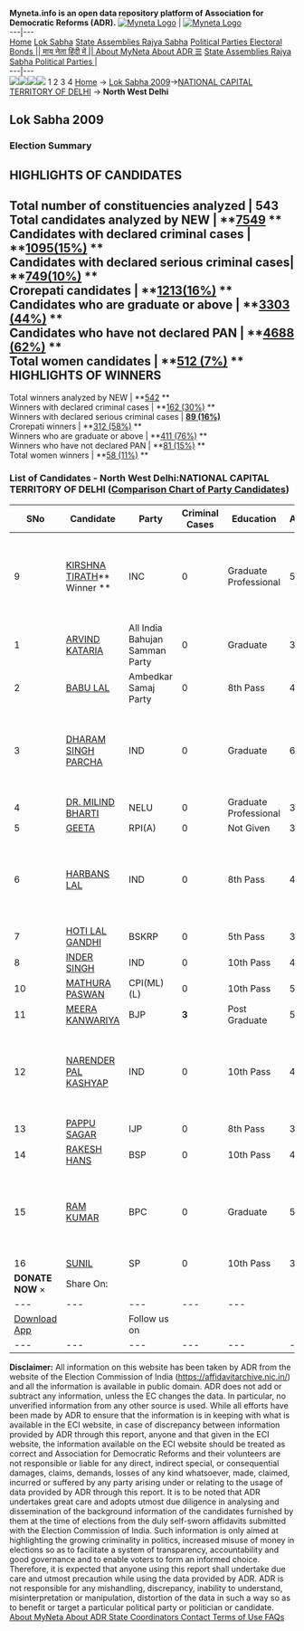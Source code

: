 **Myneta.info is an open data repository platform of Association for Democratic Reforms (ADR).**
[![Myneta Logo](https://www.myneta.info/lib/img/myneta-logo.png)](https://www.myneta.info/) | [![Myneta Logo](https://www.myneta.info/lib/img/adr-logo.png)](https://adrindia.org)  
---|---  
[Home](https://www.myneta.info/) [Lok Sabha](https://www.myneta.info/#ls "Lok Sabha") [ State Assemblies ](https://www.myneta.info/#sa "State Assemblies") [Rajya Sabha](https://www.myneta.info/#rs "Rajya Sabha") [Political Parties ](https://www.myneta.info/party "Political Parties") [ Electoral Bonds ](https://www.myneta.info/electoral_bonds "Electoral Bonds") [ || माय नेता हिंदी में || ](https://translate.google.co.in/translate?prev=hp&hl=en&js=y&u=www.myneta.info&sl=en&tl=hi&history_state0=) [ About MyNeta ](https://adrindia.org/content/about-myneta) [ About ADR ](https://adrindia.org/about-adr/who-we-are) [☰](javascript:void\(0\))
[ State Assemblies ](https://www.myneta.info/#sa "State Assemblies") [ Rajya Sabha ](https://www.myneta.info/#rs "Rajya Sabha") [ Political Parties ](https://www.myneta.info/party "Political Parties")
|   
---|---  
![](https://www.myneta.info/lib/img/banner/banner-1.png)![](https://www.myneta.info/lib/img/banner/banner-2.png)![](https://www.myneta.info/lib/img/banner/banner-3.png)![](https://www.myneta.info/lib/img/banner/banner-4.png)
1  2  3  4 
[Home](https://www.myneta.info/) → [Lok Sabha 2009](https://www.myneta.info/ls2009/)→[NATIONAL CAPITAL TERRITORY OF DELHI](https://www.myneta.info/ls2009/index.php?action=show_constituencies&state_id=33) → **North West Delhi**
### 
## Lok Sabha 2009
###  Election Summary 
HIGHLIGHTS OF CANDIDATES  
---  
Total number of constituencies analyzed |  543   
Total candidates analyzed by NEW | **[7549](https://www.myneta.info/ls2009/index.php?action=summary&subAction=candidates_analyzed&sort=candidate#summary) **  
Candidates with declared criminal cases | **[1095(15%)](https://www.myneta.info/ls2009/index.php?action=summary&subAction=crime&sort=candidate#summary) **  
Candidates with declared serious criminal cases| **[749(10%)](https://www.myneta.info/ls2009/index.php?action=summary&subAction=serious_crime&sort=candidate#summary) **  
Crorepati candidates | **[1213(16%)](https://www.myneta.info/ls2009/index.php?action=summary&subAction=crorepati&sort=candidate#summary) **  
Candidates who are graduate or above | **[3303 (44%)](https://www.myneta.info/ls2009/index.php?action=summary&subAction=education&sort=candidate#summary) **  
Candidates who have not declared PAN | **[4688 (62%)](https://www.myneta.info/ls2009/index.php?action=summary&subAction=without_pan&sort=candidate#summary) **  
Total women candidates | **[512 (7%)](https://www.myneta.info/ls2009/index.php?action=summary&subAction=women_candidate&sort=candidate#summary) **  
HIGHLIGHTS OF WINNERS  
---  
Total winners analyzed by NEW | **[542](https://www.myneta.info/ls2009/index.php?action=summary&subAction=winner_analyzed&sort=candidate#summary) **  
Winners with declared criminal cases | **[162 (30%)](https://www.myneta.info/ls2009/index.php?action=summary&subAction=winner_crime&sort=candidate#summary) **  
Winners with declared serious criminal cases | **[89 (16%)](https://www.myneta.info/ls2009/index.php?action=summary&subAction=winner_serious_crime&sort=candidate#summary)**  
Crorepati winners | **[312 (58%)](https://www.myneta.info/ls2009/index.php?action=summary&subAction=winner_crorepati&sort=candidate#summary) **  
Winners who are graduate or above | **[411 (76%)](https://www.myneta.info/ls2009/index.php?action=summary&subAction=winner_education&sort=candidate#summary) **  
Winners who have not declared PAN | **[81 (15%)](https://www.myneta.info/ls2009/index.php?action=summary&subAction=winner_without_pan&sort=candidate#summary) **  
Total women winners | **[58 (11%)](https://www.myneta.info/ls2009/index.php?action=summary&subAction=winner_women&sort=candidate#summary) **  
### List of Candidates - North West Delhi:NATIONAL CAPITAL TERRITORY OF DELHI ([Comparison Chart of Party Candidates](https://www.myneta.info/ls2009/comparisonchart.php?constituency_id=455))
SNo | Candidate| Party| Criminal Cases| Education| Age| Total Assets| Liabilities  
---|---|---|---|---|---|---|---  
9  | [KIRSHNA TIRATH](https://www.myneta.info/ls2009/candidate.php?candidate_id=7617)** Winner ** | INC | 0 | Graduate Professional| 54 | ![](https://myneta.info/image_v2.php?myneta_folder=ls2009&candidate_id=7617&col=ta) | ![](https://myneta.info/image_v2.php?myneta_folder=ls2009&candidate_id=7617&col=lia)  
1  | [ARVIND KATARIA](https://www.myneta.info/ls2009/candidate.php?candidate_id=7620) | All India Bahujan Samman Party | 0 | Graduate| 38 | Rs 32,05,780 ~ 32 Lacs+ | Rs 0 ~   
2  | [BABU LAL](https://www.myneta.info/ls2009/candidate.php?candidate_id=7623) | Ambedkar Samaj Party | 0 | 8th Pass| 46 | Rs 64,67,000 ~ 64 Lacs+ | Rs 0 ~   
3  | [DHARAM SINGH PARCHA](https://www.myneta.info/ls2009/candidate.php?candidate_id=7630) | IND | 0 | Graduate| 60 | ![](https://myneta.info/image_v2.php?myneta_folder=ls2009&candidate_id=7630&col=ta) | ![](https://myneta.info/image_v2.php?myneta_folder=ls2009&candidate_id=7630&col=lia)  
4  | [DR. MILIND BHARTI](https://www.myneta.info/ls2009/candidate.php?candidate_id=7625) | NELU | 0 | Graduate Professional| 39 | Rs 7,42,653 ~ 7 Lacs+ | Rs 2,012 ~ 2 Thou+  
5  | [GEETA](https://www.myneta.info/ls2009/candidate.php?candidate_id=7621) | RPI(A) | 0 | Not Given| 34 | Rs 18,38,500 ~ 18 Lacs+ | Rs 0 ~   
6  | [HARBANS LAL](https://www.myneta.info/ls2009/candidate.php?candidate_id=7632) | IND | 0 | 8th Pass| 46 | ![](https://myneta.info/image_v2.php?myneta_folder=ls2009&candidate_id=7632&col=ta) | ![](https://myneta.info/image_v2.php?myneta_folder=ls2009&candidate_id=7632&col=lia)  
7  | [HOTI LAL GANDHI](https://www.myneta.info/ls2009/candidate.php?candidate_id=7628) | BSKRP | 0 | 5th Pass| 38 | Rs 37,000 ~ 37 Thou+ | Rs 0 ~   
8  | [INDER SINGH](https://www.myneta.info/ls2009/candidate.php?candidate_id=7629) | IND | 0 | 10th Pass| 46 | Rs 4,55,000 ~ 4 Lacs+ | Rs 0 ~   
10  | [MATHURA PASWAN](https://www.myneta.info/ls2009/candidate.php?candidate_id=7624) | CPI(ML)(L) | 0 | 10th Pass| 55 | Rs 1,31,500 ~ 1 Lacs+ | Rs 0 ~   
11  | [MEERA KANWARIYA](https://www.myneta.info/ls2009/candidate.php?candidate_id=7618) | BJP | **3** | Post Graduate| 59 | Rs 73,04,016 ~ 73 Lacs+ | Rs 0 ~   
12  | [NARENDER PAL KASHYAP](https://www.myneta.info/ls2009/candidate.php?candidate_id=7631) | IND | 0 | 10th Pass| 49 | ![](https://myneta.info/image_v2.php?myneta_folder=ls2009&candidate_id=7631&col=ta) | ![](https://myneta.info/image_v2.php?myneta_folder=ls2009&candidate_id=7631&col=lia)  
13  | [PAPPU SAGAR](https://www.myneta.info/ls2009/candidate.php?candidate_id=7622) | IJP | 0 | 8th Pass| 37 | Rs 11,39,600 ~ 11 Lacs+ | Rs 0 ~   
14  | [RAKESH HANS](https://www.myneta.info/ls2009/candidate.php?candidate_id=7619) | BSP | 0 | 10th Pass| 49 | Rs 35,21,303 ~ 35 Lacs+ | Rs 70,000 ~ 70 Thou+  
15  | [RAM KUMAR](https://www.myneta.info/ls2009/candidate.php?candidate_id=7626) | BPC | 0 | Graduate| 52 | ![](https://myneta.info/image_v2.php?myneta_folder=ls2009&candidate_id=7626&col=ta) | ![](https://myneta.info/image_v2.php?myneta_folder=ls2009&candidate_id=7626&col=lia)  
16  | [SUNIL](https://www.myneta.info/ls2009/candidate.php?candidate_id=7627) | SP | 0 | 10th Pass| 33 | Rs 1,10,000 ~ 1 Lacs+ | Rs 0 ~   
|  **DONATE NOW** × |  Share On:  | [](https://api.whatsapp.com/send?text=https%3A%2F%2Fmyneta.info%2Fpunjab2022%2Findex.php%3Faction%3Dshow_constituencies%26state_id%3D19) | [](https://www.facebook.com/sharer/sharer.php?u=https%3A%2F%2Fmyneta.info%2Fpunjab2022%2Findex.php%3Faction%3Dshow_constituencies%26state_id%3D19) | [](https://twitter.com/share?url=https%3A%2F%2Fmyneta.info%2Fpunjab2022%2Findex.php%3Faction%3Dshow_constituencies%26state_id%3D19)  
---|---|---|---|---  
| [ Download App ](https://play.google.com/store/apps/details?id=com.webrosoft.myneta1&pcampaignid=pcampaignidMKT-Other-global-all-co-prtnr-py-PartBadge-Mar2515-1) | [](https://play.google.com/store/apps/details?id=com.webrosoft.myneta1&pcampaignid=pcampaignidMKT-Other-global-all-co-prtnr-py-PartBadge-Mar2515-1) |  Follow us on  | [](https://www.facebook.com/adrindia.org/) | [](https://twitter.com/adrspeaks) | [](https://groups.google.com/g/national-election-watch?hl=en&pli=1) | [](https://www.instagram.com/adrspeaks/) | [](https://www.youtube.com/user/adrspeaks) | [](https://sharechat.com/profile/adrspeaks)  
---|---|---|---|---|---|---|---|---  
**Disclaimer:** All information on this website has been taken by ADR from the website of the Election Commission of India (https://affidavitarchive.nic.in/) and all the information is available in public domain. ADR does not add or subtract any information, unless the EC changes the data. In particular, no unverified information from any other source is used. While all efforts have been made by ADR to ensure that the information is in keeping with what is available in the ECI website, in case of discrepancy between information provided by ADR through this report, anyone and that given in the ECI website, the information available on the ECI website should be treated as correct and Association for Democratic Reforms and their volunteers are not responsible or liable for any direct, indirect special, or consequential damages, claims, demands, losses of any kind whatsoever, made, claimed, incurred or suffered by any party arising under or relating to the usage of data provided by ADR through this report. It is to be noted that ADR undertakes great care and adopts utmost due diligence in analysing and dissemination of the background information of the candidates furnished by them at the time of elections from the duly self-sworn affidavits submitted with the Election Commission of India. Such information is only aimed at highlighting the growing criminality in politics, increased misuse of money in elections so as to facilitate a system of transparency, accountability and good governance and to enable voters to form an informed choice. Therefore, it is expected that anyone using this report shall undertake due care and utmost precaution while using the data provided by ADR. ADR is not responsible for any mishandling, discrepancy, inability to understand, misinterpretation or manipulation, distortion of the data in such a way so as to benefit or target a particular political party or politician or candidate. 
[ About MyNeta ](https://adrindia.org/content/about-myneta) [ About ADR ](https://adrindia.org/about-adr/who-we-are) [ State Coordinators ](https://adrindia.org/about-adr/state-coordinators) [ Contact ](https://adrindia.org/contact-us) [ Terms of Use ](https://adrindia.org/content/adr-terms-use) [ FAQs ](https://adrindia.org/content/faqs)
